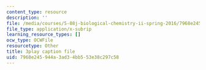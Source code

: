 ```yaml
---
content_type: resource
description: ''
file: /media/courses/5-08j-biological-chemistry-ii-spring-2016/7968e245944a3ad34bb553e38c297c58_UzMEzYQOFRA.srt
file_type: application/x-subrip
learning_resource_types: []
ocw_type: OCWFile
resourcetype: Other
title: 3play caption file
uid: 7968e245-944a-3ad3-4bb5-53e38c297c58
---
```

